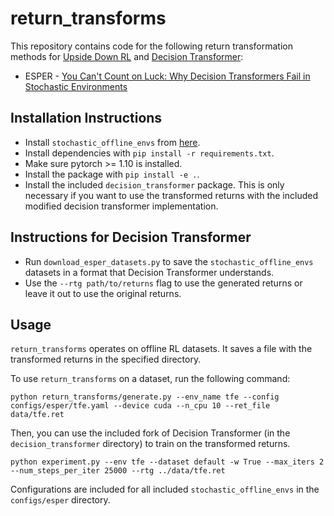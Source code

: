 # return_transforms

This repository contains code for the following return transformation methods for [Upside Down RL](https://arxiv.org/abs/1912.02875) and [Decision Transformer](https://arxiv.org/abs/2106.01345): 
- ESPER - [You Can't Count on Luck: Why Decision Transformers Fail in Stochastic Environments](https://arxiv.org/abs/2205.15967)

## Installation Instructions

- Install `stochastic_offline_envs` from [here](https://github.com/keirp/stochastic_offline_envs).
- Install dependencies with `pip install -r requirements.txt`.
- Make sure pytorch >= 1.10 is installed.
- Install the package with `pip install -e .`.
- Install the included `decision_transformer` package. This is only necessary if you want to use the transformed returns with the included modified decision transformer implementation.

## Instructions for Decision Transformer
- Run `download_esper_datasets.py` to save the `stochastic_offline_envs` datasets in a format that Decision Transformer understands.
- Use the `--rtg path/to/returns` flag to use the generated returns or leave it out to use the original returns.

## Usage

`return_transforms` operates on offline RL datasets. It saves a file with the transformed returns in the specified directory.

To use `return_transforms` on a dataset, run the following command:

```python return_transforms/generate.py --env_name tfe --config configs/esper/tfe.yaml --device cuda --n_cpu 10 --ret_file data/tfe.ret```

Then, you can use the included fork of Decision Transformer (in the `decision_transformer` directory) to train on the transformed returns.

```python experiment.py --env tfe --dataset default -w True --max_iters 2 --num_steps_per_iter 25000 --rtg ../data/tfe.ret```

Configurations are included for all included `stochastic_offline_envs` in the `configs/esper` directory.